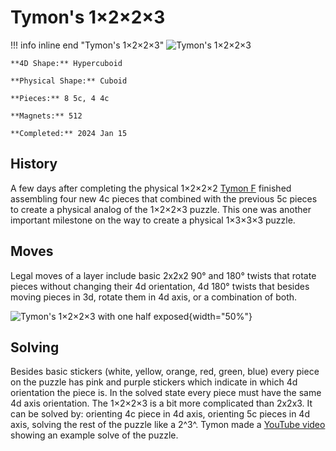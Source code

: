 # Tymon's 1×2×2×3

!!! info inline end "Tymon's 1×2×2×3"
    ![Tymon's 1×2×2×3](https://cloud.hypercubing.xyz/assets/img/phys/tymon_1x2x2x3.jpeg)

    **4D Shape:** Hypercuboid

    **Physical Shape:** Cuboid

    **Pieces:** 8 5c, 4 4c

    **Magnets:** 512

    **Completed:** 2024 Jan 15

## History

A few days after completing the physical 1×2×2×2 [Tymon F](https://hypercubing.xyz/leaderboards/solvers/tymofro/) finished assembling four new 4c pieces that combined with the previous 5c pieces to create a physical analog of the 1×2×2×3 puzzle. This one was another important milestone on the way to create a physical 1×3×3×3 puzzle.

## Moves

Legal moves of a layer include basic 2x2x2 90° and 180° twists that rotate pieces without changing their 4d orientation, 4d 180° twists that besides moving pieces in 3d, rotate them in 4d axis, or a combination of both.

![Tymon's 1×2×2×3 with one half exposed](https://cloud.hypercubing.xyz/assets/img/phys/tymon_1x2x2x3_split.jpeg){width="50%"}

## Solving

Besides basic stickers (white, yellow, orange, red, green, blue) every piece on the puzzle has pink and purple stickers which indicate in which 4d orientation the piece is. In the solved state every piece must have the same 4d axis orientation. The 1×2×2×3 is a bit more complicated than 2x2x3. It can be solved by: orienting 4c piece in 4d axis, orienting 5c pieces in 4d axis, solving the rest of the puzzle like a 2^3^. Tymon made a [YouTube video](https://youtu.be/TytFuKXL_Xg) showing an example solve of the puzzle.
